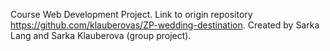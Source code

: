 Course Web Development Project.
Link to origin repository https://github.com/klauberovas/ZP-wedding-destination.
Created by Sarka Lang and Sarka Klauberova (group project).
